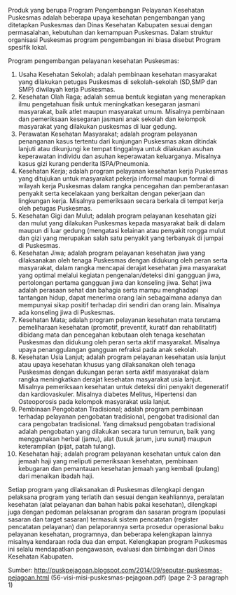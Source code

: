 Produk yang berupa Program Pengembangan Pelayanan Kesehatan Puskesmas adalah beberapa upaya kesehatan pengembangan yang ditetapkan Puskesmas dan Dinas Kesehatan Kabupaten sesuai dengan permasalahan, kebutuhan dan kemampuan Puskesmas. Dalam struktur organisasi Puskesmas program pengembangan ini biasa disebut Program spesifik lokal.

Program pengembangan pelayanan kesehatan Puskesmas:

1. Usaha Kesehatan Sekolah; adalah pembinaan kesehatan masyarakat yang dilakukan petugas Puskesmas di sekolah-sekolah (SD,SMP dan SMP) diwilayah kerja Puskesmas.
2. Kesehatan Olah Raga; adalah semua bentuk kegiatan yang menerapkan ilmu pengetahuan fisik untuk meningkatkan kesegaran jasmani masyarakat, baik atlet maupun masyarakat umum. Misalnya pembinaan dan pemeriksaan kesegaran jasmani anak sekolah dan kelompok masyarakat yang dilakukan puskesmas di luar gedung.
3. Perawatan Kesehatan Masyarakat; adalah program pelayanan penanganan kasus tertentu dari kunjungan Puskesmas akan ditindak lanjuti atau dikunjungi ke tempat tinggalnya untuk dilakukan asuhan keperawatan individu dan asuhan keperawatan keluarganya. Misalnya kasus gizi kurang penderita ISPA/Pneumonia.
4. Kesehatan Kerja; adalah program pelayanan kesehatan kerja Puskesmas yang ditujukan untuk masyarakat pekerja informal maupun formal di wilayah kerja Puskesmas dalam rangka pencegahan dan pemberantasan penyakit serta kecelakaan yang berkaitan dengan pekerjaan dan lingkungan kerja. Misalnya pemeriksaan secara berkala di tempat kerja oleh petugas Puskesmas.
5. Kesehatan Gigi dan Mulut; adalah program pelayanan kesehatan gizi dan mulut yang dilakukan Puskesmas kepada masyarakat baik di dalam maupun di luar gedung (mengatasi kelainan atau penyakit rongga mulut dan gizi yang merupakan salah satu penyakit  yang terbanyak di jumpai di Puskesmas.
6. Kesehatan Jiwa; adalah program pelayanan kesehatan jiwa yang dilaksanakan oleh tenaga Puskesmas dengan didukung oleh peran serta masyarakat, dalam rangka mencapai derajat kesehatan jiwa masyarakat yang optimal melalui kegiatan pengenalan/deteksi dini gangguan jiwa, pertolongan pertama gangguan jiwa dan konseling jiwa. Sehat jiwa adalah perasaan sehat dan bahagia serta mampu menghadapi tantangan hidup, dapat menerima orang lain sebagaimana adanya dan mempunyai sikap positif terhadap diri sendiri dan orang lain. Misalnya ada konseling jiwa di Puskesmas.
7. Kesehatan Mata; adalah program pelayanan kesehatan mata terutama pemeliharaan kesehatan (promotif, preventif, kuratif dan rehabilitatif)  dibidang mata dan pencegahan kebutaan oleh tenaga kesehatan Puskesmas dan didukung oleh peran serta aktif masyarakat. Misalnya upaya penanggulangan  gangguan refraksi pada anak sekolah.
8. Kesehatan Usia Lanjut; adalah program pelayanan kesehatan usia lanjut atau upaya kesehatan khusus yang dilaksanakan oleh tenaga Puskesmas dengan dukungan peran serta aktif masyarakat dalam rangka meningkatkan derajat kesehatan masyarakat usia lanjut. Misalnya pemeriksaan kesehatan untuk deteksi dini penyakit degeneratif dan kardiovaskuler. Misalnya diabetes Melitus, Hipertensi dan Osteoporosis pada kelompok masyarakat usia lanjut.
9. Pembinaan Pengobatan Tradisional; adalah program pembinaan terhadap pelayanan pengobatan tradisional, pengobat tradisional dan cara pengobatan tradisional. Yang dimaksud pengobatan tradisional adalah pengobatan yang dilakukan secara turun temurun, baik yang menggunakan herbal (jamu), alat (tusuk jarum, juru sunat) maupun keterampilan (pijat, patah tulang).
10. Kesehatan haji; adalah program pelayanan kesehatan untuk calon dan jemaah haji yang meliputi pemeriksaan kesehatan, pembinaan kebugaran dan pemantauan kesehatan jemaah yang kembali (pulang) dari menaikan ibadah haji.

Setiap program yang dilaksanakan di Puskesmas dilengkapi dengan pelaksana program yang terlatih dan sesuai dengan keahliannya, peralatan kesehatan (alat pelayanan dan bahan habis pakai kesehatan), dilengkapi juga dengan pedoman pelaksanan program dan sasaran program (populasi sasaran dan target sasaran) termasuk sistem pencatatan (register pencatatan pelayanan) dan pelaporannya serta prosedur operasional baku pelayanan kesehatan, programnya, dan beberapa kelengkapan lainnya misalnya kendaraan roda dua dan empat. Kelengkapan program Puskesmas ini selalu mendapatkan pengawasan, evaluasi dan bimbingan dari Dinas Kesehatan Kabupaten.

Sumber: http://puskpejagoan.blogspot.com/2014/09/seputar-puskesmas-pejagoan.html
        (56-visi-misi-puskesmas-pejagoan.pdf)
        (page 2-3 paragraph 1)